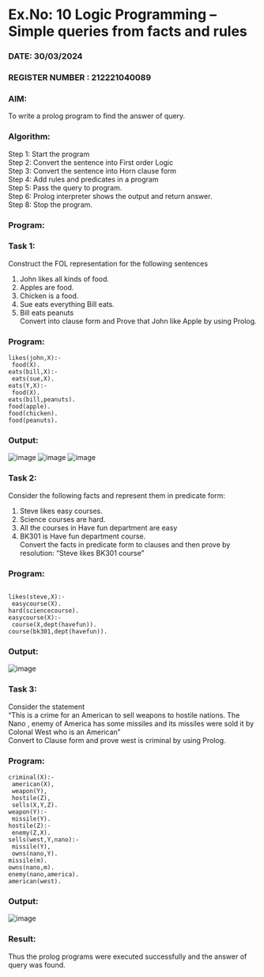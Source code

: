 # Ex.No: 10  Logic Programming –  Simple queries from facts and rules
### DATE: 30/03/2024                                                                           
### REGISTER NUMBER : 212221040089
### AIM: 
To write a prolog program to find the answer of query. 
###  Algorithm:
 Step 1: Start the program <br> 
 Step 2: Convert the sentence into First order Logic  <br> 
 Step 3:  Convert the sentence into Horn clause form  <br> 
 Step 4: Add rules and predicates in a program   <br> 
 Step 5:  Pass the query to program. <br> 
 Step 6: Prolog interpreter shows the output and return answer. <br> 
 Step 8:  Stop the program.
### Program:
### Task 1:
Construct the FOL representation for the following sentences <br> 
1.	John likes all kinds of food.  <br> 
2.	Apples are food.  <br> 
3.	Chicken is a food.  <br> 
4.	Sue eats everything Bill eats. <br> 
5.	 Bill eats peanuts  <br> 
   Convert into clause form and Prove that John like Apple by using Prolog. <br> 
### Program:
```
likes(john,X):- 
 food(X). 
eats(bill,X):- 
 eats(sue,X). 
eats(Y,X):- 
 food(X). 
eats(bill,peanuts). 
food(apple). 
food(chicken). 
food(peanuts).
```

### Output:
![image](https://github.com/Lingasri/AI_Lab_2023-24/assets/143391929/af5612af-234a-48ef-9a6c-17fd3db57f5e)
![image](https://github.com/Lingasri/AI_Lab_2023-24/assets/143391929/2311c169-3e38-4627-b017-39407491bd2c)
![image](https://github.com/Lingasri/AI_Lab_2023-24/assets/143391929/d27160af-1d00-4e10-9a47-94c51e1bcd56)



### Task 2:
Consider the following facts and represent them in predicate form: <br>              
1.	Steve likes easy courses. <br> 
2.	Science courses are hard. <br> 
3. All the courses in Have fun department are easy <br> 
4. BK301 is Have fun department course.<br> 
Convert the facts in predicate form to clauses and then prove by resolution: “Steve likes BK301 course”<br> 

### Program:
```

likes(steve,X):- 
 easycourse(X). 
hard(sciencecourse). 
easycourse(X):- 
 course(X,dept(havefun)). 
course(bk301,dept(havefun)). 
```

### Output:
![image](https://github.com/Lingasri/AI_Lab_2023-24/assets/143391929/fd48eea5-62f7-491a-8f6e-22c50412b790)

### Task 3:
Consider the statement <br> 
“This is a crime for an American to sell weapons to hostile nations. The Nano , enemy of America has some missiles and its missiles were sold it by Colonal West who is an American” <br> 
Convert to Clause form and prove west is criminal by using Prolog.<br> 
### Program:
```
criminal(X):- 
 american(X), 
 weapon(Y), 
 hostile(Z), 
 sells(X,Y,Z). 
weapon(Y):- 
 missile(Y). 
hostile(Z):- 
 enemy(Z,X). 
sells(west,Y,nano):- 
 missile(Y), 
 owns(nano,Y). 
missile(m). 
owns(nano,m). 
enemy(nano,america). 
american(west). 
```


### Output:
![image](https://github.com/Lingasri/AI_Lab_2023-24/assets/143391929/c9eb4ef4-356e-40a8-ab88-2173144fbbce)


### Result:
Thus the prolog programs were executed successfully and the answer of query was found.
